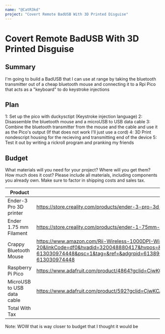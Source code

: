 ```yaml
---
name: "@CatR3kd"
project: "Covert Remote BadUSB With 3D Printed Disguise"
---
```


# Covert Remote BadUSB With 3D Printed Disguise

## Summary

I'm going to build a BadUSB that I can use at range by taking the bluetooth transmitter out of a cheap bluetooth mouse and connecting it to a Rpi Pico that acts as a "keyboard" to do keystroke injections

## Plan

1: Set up the pico with duckysctipt (Keystroke injection language)
2: Disassemble the bluetooth mouse and a microUSB to USB data cable
3: Combine the bluetooth transmitter from the mouse and the cable and use it as the Pico's output (If that does not work I'll just use a cord)
4: 3D Print nondescript housing for the recieving and transmitting end of the device
5: Test it out by writing a rickroll program and pranking my friends

## Budget

What materials will you need for your project? Where will you get them? How much does it cost? Please include all materials, including components you already own. Make sure to factor in shipping costs and sales tax.

| Product         | Supplier/Link                         | Cost   |
| --------------- | ------------------------------------- | ------ |
| Ender-3 Pro 3D printer   | https://store.creality.com/products/ender-3-pro-3d-printer?variant=8ea4f135-e700-47e7-bbd3-d6cb686c2f2e | $206  |
| Ender 1.75 mm Filament | https://store.creality.com/products/ender-1-75mm-pla-3d-printing-filament-1kg?variant=1b56be44-741f-4c75-a88e-840c7a01c810  | $22 |
| Crappy Bluetooth Mouse | https://www.amazon.com/Rii-Wireless-1000DPI-Windows-Included/dp/B073319ZJF/ref=asc_df_B073319ZJF/?tag=hyprod-20&linkCode=df0&hvadid=320048880417&hvpos=&hvnetw=g&hvrand=15139288595409792239&hvpone=&hvptwo=&hvqmt=&hvdev=c&hvdvcmdl=&hvlocint=&hvlocphy=9019521&hvtargid=pla-613030974448&psc=1&tag=&ref=&adgrpid=61389685902&hvpone=&hvptwo=&hvadid=320048880417&hvpos=&hvnetw=g&hvrand=15139288595409792239&hvqmt=&hvdev=c&hvdvcmdl=&hvlocint=&hvlocphy=9019521&hvtargid=pla-613030974448 | $5.49 |
| Raspberry Pi Pico | https://www.adafruit.com/product/4864?gclid=CjwKCAiAwomeBhBWEiwAM43YIPLenSA2TD8iwrIWBBDtRpfNlY6l3P4mjSR2t6CHGKLRjvcCi_YCeBoCzJEQAvD_BwE | (Already own) |
| MicroUSB to USB data cable | https://www.adafruit.com/product/592?gclid=CjwKCAiAwomeBhBWEiwAM43YIIlkIhxi0hZaBkiNScav1TUIasVe9irUanQQofaYRP_xJ7yatwKrhhoChwwQAvD_BwE | (Already own) |
| Total With Tax           |                                       | $249.54 |

Note: WOW that is way closer to budget that I thought it would be
